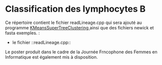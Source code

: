 # Classification des lymphocytes B

Ce répertoire contient le fichier readLineage.cpp qui sera ajouté au programme [ KMeansSuperTreeClustering
](https://github.com/tahiri-lab/KMeansSuperTreeClustering) ainsi que des fichiers newick et fasta exemples. :
- le fichier ::readLineage.cpp::

Le poster produit dans le cadre de la Journée Frncophone des Femmes en Informatique est également mis à disposition.
